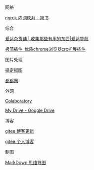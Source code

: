 网络

[ngrok 内网映射 - 简书](https://www.jianshu.com/p/c273d3009ded)



综合

[爱达杂货铺 | 收集那些有用的东西|爱达导航](https://adzhp.cn/#term-52)

[极简插件_优质chrome浏览器crx扩展插件](https://chrome.zzzmh.cn/#index)



图片处理

[搞定抠图](https://www.gaoding.com/koutu)

[都都网](http://www.topdodo.com/meditor)



外网

[Colaboratory](https://colab.research.google.com/notebooks/intro.ipynb)

[My Drive - Google Drive](https://drive.google.com/drive/u/1/my-drive)



博客

[gitee 博客更新](https://gitee.com/okzkx/okzkx/pages)

[gitee 个人博客](http://okzkx.gitee.io/)



制图

[MarkDown 思维导图](https://markmap.js.org/repl/)



